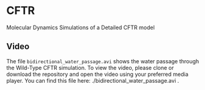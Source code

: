 # CFTR
Molecular Dynamics Simulations of a Detailed CFTR model
##  Video
The file `bidirectional_water_passage.avi` shows the water passage through the Wild-Type CFTR simulation. To view the video, please clone or download the repository and open the video using your preferred media player. You can find this file here: ./bidirectional_water_passage.avi .
